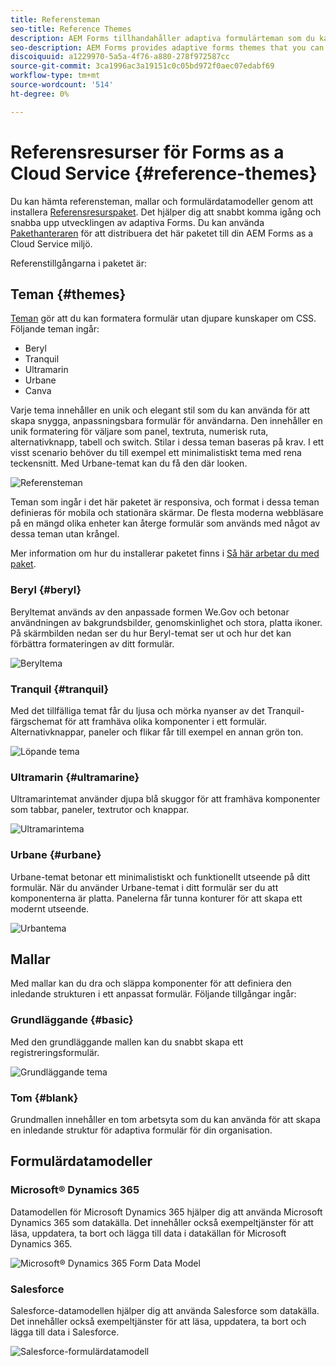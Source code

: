 ```yaml
---
title: Referensteman
seo-title: Reference Themes
description: AEM Forms tillhandahåller adaptiva formulärteman som du kan hämta från Software Distribution och använda för att utforma ett formulär.
seo-description: AEM Forms provides adaptive forms themes that you can get from Software Distribution and use to style a form.
discoiquuid: a1229970-5a5a-4f76-a880-278f972587cc
source-git-commit: 3ca1996ac3a19151c0c05bd972f0aec07edabf69
workflow-type: tm+mt
source-wordcount: '514'
ht-degree: 0%

---
```



# Referensresurser för Forms as a Cloud Service {#reference-themes}

Du kan hämta referensteman, mallar och formulärdatamodeller genom att installera [Referensresurspaket](https://experience.adobe.com/#/downloads/content/software-distribution/en/aemcloud.html?package=/content/software-distribution/en/details.html/content/dam/aemcloud/public/aem-forms-reference-content.ui.content-2.0.0.zip). Det hjälper dig att snabbt komma igång och snabba upp utvecklingen av adaptiva Forms. Du kan använda [Pakethanteraren](https://experienceleague.adobe.com/docs/experience-manager-cloud-service/content/implementing/developer-tools/package-manager.html) för att distribuera det här paketet till din AEM Forms as a Cloud Service miljö.

Referenstillgångarna i paketet är:

## Teman {#themes}

[Teman](/help/forms/themes.md) gör att du kan formatera formulär utan djupare kunskaper om CSS. Följande teman ingår:

* Beryl
* Tranquil
* Ultramarin
* Urbane
* Canva

Varje tema innehåller en unik och elegant stil som du kan använda för att skapa snygga, anpassningsbara formulär för användarna. Den innehåller en unik formatering för väljare som panel, textruta, numerisk ruta, alternativknapp, tabell och switch. Stilar i dessa teman baseras på krav. I ett visst scenario behöver du till exempel ett minimalistiskt tema med rena teckensnitt. Med Urbane-temat kan du få den där looken.

![Referensteman](/help/forms/assets/ref-themes.png)

Teman som ingår i det här paketet är responsiva, och format i dessa teman definieras för mobila och stationära skärmar. De flesta moderna webbläsare på en mängd olika enheter kan återge formulär som används med något av dessa teman utan krångel.

Mer information om hur du installerar paketet finns i [Så här arbetar du med paket](/help/implementing/developing/tools/package-manager.md).

### Beryl {#beryl}

Beryltemat används av den anpassade formen We.Gov och betonar användningen av bakgrundsbilder, genomskinlighet och stora, platta ikoner. På skärmbilden nedan ser du hur Beryl-temat ser ut och hur det kan förbättra formateringen av ditt formulär.

![Beryltema](/help/forms/assets/beryl.png)

<!--[Click to enlarge

](assets/beryl-1.png)-->

<!-- ## Exec {#exec}

Exec theme avoids solid background fills to emphasize form components. Selecting and clicking components changes font colors. In comparison to the default Canvas theme, font color of the text in the selected tab changes to dark blue. Notice how the navigation and submit buttons are different from the Beryl theme.

![Exec theme](/help/forms/assets/exec.png) -->

<!--[Click to enlarge

](assets/exec-1.png)-->

<!-- ## Exec Light {#exec-light}

Exec Light theme uses white space to create a seamless experience. The Next and Submit buttons get a solid fill and 3D shadow. Selected tabs on the left get an arrow instead of double-check marks.

![Exec light theme](/help/forms/assets/exec-light.png) -->

<!--[Click to enlarge

](assets/exec-light-1.png)-->

<!-- ## Liberty {#liberty}

Liberty theme uses a minimalist approach to highlight the important. For example, the font color of the visited tab changes to green. You can only see the bottom-outline of the text box which emulates the look of a paper-based form with lines. The active text box has a black bottom-outline while others get light gray bottom-outline.

![Liberty theme](/help/forms/assets/liberty.png) -->
<!--[Click to enlarge](assets/liberty-1.png)-->

### Tranquil {#tranquil}

Med det tillfälliga temat får du ljusa och mörka nyanser av det Tranquil-färgschemat för att framhäva olika komponenter i ett formulär. Alternativknappar, paneler och flikar får till exempel en annan grön ton.

![Löpande tema](/help/forms/assets/tranquil.png)

<!--[Click to enlarge](assets/tranquil-1.png)-->

### Ultramarin {#ultramarine}

Ultramarintemat använder djupa blå skuggor för att framhäva komponenter som tabbar, paneler, textrutor och knappar.

![Ultramarintema](/help/forms/assets/ultramarine.png)
<!--[Click to enlarge](assets/ultramarine-1.png)-->

### Urbane {#urbane}

Urbane-temat betonar ett minimalistiskt och funktionellt utseende på ditt formulär. När du använder Urbane-temat i ditt formulär ser du att komponenterna är platta. Panelerna får tunna konturer för att skapa ett modernt utseende.

![Urbantema](/help/forms/assets/urbane.png)
<!--[Click to enlarge](assets/urbane-1.png)-->

<!-- ## U.S. Web Design Standards {#u-s-web-design-standards}

U.S. Web Design Standards theme, as the name suggests, uses typefaces and styles described in the Draft U.S. Web Design Standards site. The web standard is used by federal organizations to create consistent web experiences across federal government websites.

![U.S. Web Design Standards Theme](/help/forms/assets/us-web-standards.png) -->
<!--[Click to enlarge](assets/usgov.png)-->


## Mallar

Med mallar kan du dra och släppa komponenter för att definiera den inledande strukturen i ett anpassat formulär. Följande tillgångar ingår:

### Grundläggande {#basic}

Med den grundläggande mallen kan du snabbt skapa ett registreringsformulär.

![Grundläggande tema](/help/forms/assets/exec.png)

### Tom {#blank}

Grundmallen innehåller en tom arbetsyta som du kan använda för att skapa en inledande struktur för adaptiva formulär för din organisation.

## Formulärdatamodeller

### Microsoft® Dynamics 365

Datamodellen för Microsoft Dynamics 365 hjälper dig att använda Microsoft Dynamics 365 som datakälla. Det innehåller också exempeltjänster för att läsa, uppdatera, ta bort och lägga till data i datakällan för Microsoft Dynamics 365.

![Microsoft® Dynamics 365 Form Data Model](/help/forms/assets/microsoft-dynamic-fdm.png)

### Salesforce

Salesforce-datamodellen hjälper dig att använda Salesforce som datakälla. Det innehåller också exempeltjänster för att läsa, uppdatera, ta bort och lägga till data i Salesforce.

![Salesforce-formulärdatamodell](/help/forms/assets/salesforce-fdm.png)
